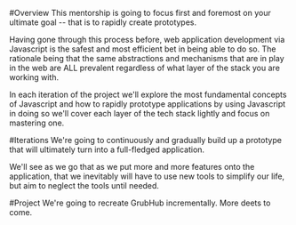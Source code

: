 #Overview
This mentorship is going to focus first and foremost on your ultimate goal -- that is to rapidly create prototypes.

Having gone through this process before, web application development via Javascript is the safest and most efficient bet in being able to do so. The rationale being that the same abstractions and mechanisms that are in play in the web are ALL prevalent regardless of what layer of the stack you are working with.

In each iteration of the project we'll explore the most fundamental concepts of Javascript and how to rapidly prototype applications by using Javascript in doing so we'll cover each layer of the tech stack lightly and focus on mastering one.

#Iterations
We're going to continuously and gradually build up a prototype that will ultimately turn into a full-fledged application.

We'll see as we go that as we put more and more features onto the application, that we inevitably will have to use new tools to simplify our life, but aim to neglect the tools until needed.

#Project
We're going to recreate GrubHub incrementally. More deets to come.
